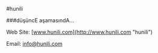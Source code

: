 #hunili

###düşüncE aşamasındA...

Web Site: [www.hunili.com](http://www.hunili.com "hunili")

Email: [info@hunili.com](mailto:info@hunili.com)
